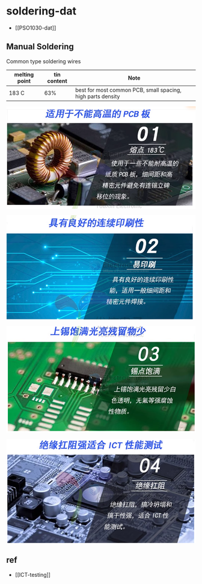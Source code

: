 
# soldering-dat

- [[PSO1030-dat]]


## Manual Soldering 

Common type soldering wires 

| melting point | tin content | Note                                                        |
| ------------- | ----------- | ----------------------------------------------------------- |
| 183 C         | 63%         | best for most common PCB, small spacing, high parts density |


![](2024-02-17-16-19-00.png)

![](2024-02-17-16-20-20.png)

![](2024-02-17-16-20-38.png)

![](2024-02-17-16-20-49.png)




## ref 

- [[ICT-testing]]